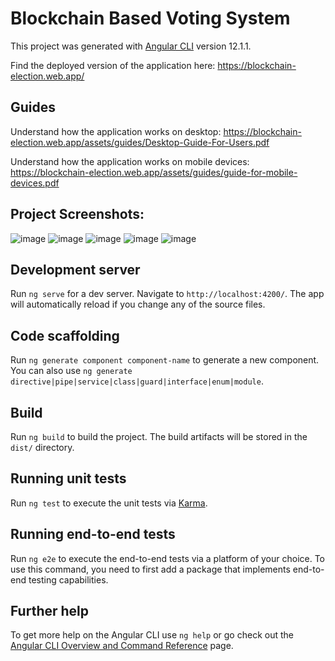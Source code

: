 # Blockchain Based Voting System

This project was generated with [Angular CLI](https://github.com/angular/angular-cli) version 12.1.1.

Find the deployed version of the application here: https://blockchain-election.web.app/

## Guides
Understand how the application works on desktop: https://blockchain-election.web.app/assets/guides/Desktop-Guide-For-Users.pdf

Understand how the application works on mobile devices: https://blockchain-election.web.app/assets/guides/guide-for-mobile-devices.pdf

## Project Screenshots:
![image](https://user-images.githubusercontent.com/72996825/153845035-cdffffb7-5b72-4905-bdfb-78058ccf8155.png)
![image](https://user-images.githubusercontent.com/72996825/153845089-116fcfe1-ea7c-4144-91dc-945f788646aa.png)
![image](https://user-images.githubusercontent.com/72996825/153845152-1675e101-367b-472a-b961-8c112d1f104f.png)
![image](https://user-images.githubusercontent.com/72996825/153845263-a1ac9050-6c4d-4bfe-bae2-6223725c980a.png)
![image](https://user-images.githubusercontent.com/72996825/153845325-764baf9e-cb32-4814-8fc4-e3aede1b16fc.png)


## Development server

Run `ng serve` for a dev server. Navigate to `http://localhost:4200/`. The app will automatically reload if you change any of the source files.

## Code scaffolding

Run `ng generate component component-name` to generate a new component. You can also use `ng generate directive|pipe|service|class|guard|interface|enum|module`.

## Build

Run `ng build` to build the project. The build artifacts will be stored in the `dist/` directory.

## Running unit tests

Run `ng test` to execute the unit tests via [Karma](https://karma-runner.github.io).

## Running end-to-end tests

Run `ng e2e` to execute the end-to-end tests via a platform of your choice. To use this command, you need to first add a package that implements end-to-end testing capabilities.

## Further help

To get more help on the Angular CLI use `ng help` or go check out the [Angular CLI Overview and Command Reference](https://angular.io/cli) page.
